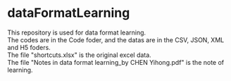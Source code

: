 # dataFormatLearning  
This repository is used for data format learning.  
The codes are in the Code foder, and the datas are in the CSV, JSON, XML and H5 foders.  
The file "shortcuts.xlsx" is the original excel data.  
The file "Notes in data format learning_by CHEN Yihong.pdf" is the note of learning.  
